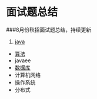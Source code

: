# 面试题总结
###8月份秋招面试题总结，持续更新

1. [java](https://github.com/langonggong/interview/blob/master/java/java.md) 
* [算法](https://github.com/langonggong/interview/blob/master/algorithm/%E7%AE%97%E6%B3%95.md)     
* javaee   
* [数据库](https://github.com/langonggong/interview/blob/master/DB/%E6%95%B0%E6%8D%AE%E5%BA%93.md)  
* 计算机网络  
* 操作系统  
* 分布式
